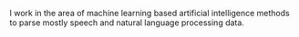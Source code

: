 I work in the area of machine learning based artificial intelligence methods to parse mostly speech and natural language processing data. 